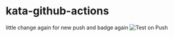 # kata-github-actions

little change again for new push and badge
again
![Test on Push](https://github.com/BrianGel/kata-github-actions/workflows/Test%20on%20Push/badge.svg)
